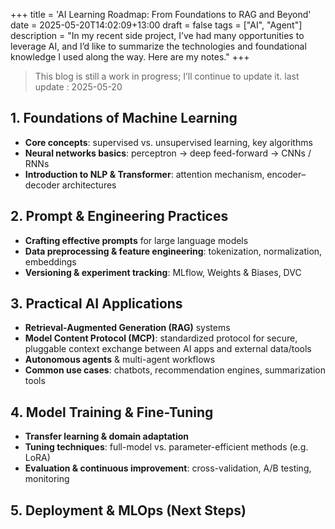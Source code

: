 +++
title = 'AI Learning Roadmap: From Foundations to RAG and Beyond'
date = 2025-05-20T14:02:09+13:00
draft = false
tags = ["AI", "Agent"]
description = "In my recent side project, I’ve had many opportunities to leverage AI, and I’d like to summarize the technologies and foundational knowledge I used along the way. Here are my notes."
+++

>This blog is still a work in progress; I’ll continue to update it. last update : 2025-05-20

## 1. Foundations of Machine Learning
- **Core concepts**: supervised vs. unsupervised learning, key algorithms  
- **Neural networks basics**: perceptron → deep feed-forward → CNNs / RNNs  
- **Introduction to NLP & Transformer**: attention mechanism, encoder–decoder architectures  

## 2. Prompt & Engineering Practices
- **Crafting effective prompts** for large language models  
- **Data preprocessing & feature engineering**: tokenization, normalization, embeddings  
- **Versioning & experiment tracking**: MLflow, Weights & Biases, DVC  

## 3. Practical AI Applications
- **Retrieval-Augmented Generation (RAG)** systems  
- **Model Content Protocol (MCP)**: standardized protocol for secure, pluggable context exchange between AI apps and external data/tools  
- **Autonomous agents** & multi-agent workflows  
- **Common use cases**: chatbots, recommendation engines, summarization tools  

## 4. Model Training & Fine-Tuning
- **Transfer learning & domain adaptation**  
- **Tuning techniques**: full-model vs. parameter-efficient methods (e.g. LoRA)  
- **Evaluation & continuous improvement**: cross-validation, A/B testing, monitoring  

## 5. Deployment & MLOps (Next Steps)
